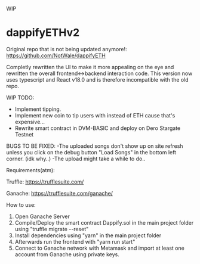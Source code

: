 WIP

# dappifyETHv2
Original repo that is not being updated anymore!: https://github.com/NotWale/dappifyETH

Completly rewritten the UI to make it more appealing on the eye and rewritten the overall frontend<->backend interaction code.
This version now uses typescript and React v18.0 and is therefore incompatible with the old repo.

WIP TODO:
- Implement tipping.
- Implement new coin to tip users with instead of ETH cause that's expensive...
- Rewrite smart contract in DVM-BASIC and deploy on Dero Stargate Testnet

BUGS TO BE FIXED:
-The uploaded songs don't show up on site refresh unless you click on the debug button "Load Songs" in the bottom left corner. (idk why..)
-The upload might take a while to do..

Requirements(atm):

Truffle: https://trufflesuite.com/

Ganache: https://trufflesuite.com/ganache/

How to use:

1. Open Ganache Server
2. Compile/Deploy the smart contract Dappify.sol in the main project folder using "truffle migrate --reset"
3. Install dependencies using "yarn" in the main project folder
4. Afterwards run the frontend with "yarn run start"
5. Connect to Ganache network with Metamask and import at least one account from Ganache using private keys.

